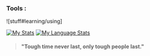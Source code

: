 
###  Tools  :

![stuff#learning/using]


[![My Stats](https://github-readme-stats.vercel.app/api?username=wlsp&hide=issues&count_private=true&theme=tokyonight&showicons=true&layout=compact)]()
[![My Language Stats](https://github-readme-stats.vercel.app/api/top-langs/?username=wlsp&langs_count=5&theme=tokyonight&layout=compact)]()





> #### "Tough time never last, only tough people last."

<!--
**wlsp/wlsp** is a ✨ _special_ ✨ repository because its `README.md` (this file) appears on your GitHub profile.

Here are some ideas to get you started:


-->
